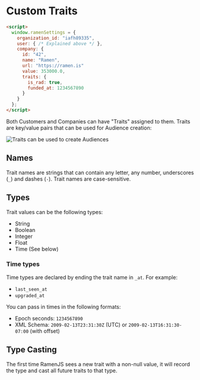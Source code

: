 # Custom Traits

```html
<script>
  window.ramenSettings = {
    organization_id: "iafh89335",
    user: { /* Explained above */ },
    company: {
      id: "42",
      name: "Ramen",
      url: "https://ramen.is"
      value: 353000.0,
      traits: {
        is_rad: true,
        funded_at: 1234567890
      }
    }
  };
</script>
```

Both Customers and Companies can have "Traits"
assigned to them. Traits are key/value pairs
that can be used for Audience creation:

![Traits can be used to create Audiences](https://dl.dropboxusercontent.com/spa/c8k9520tqhih2dg/3mz-cobc.png)

## Names

Trait names are strings that can contain any letter,
any number, underscores (`_`) and dashes (`-`).
Trait names are case-sensitive.


## Types

Trait values can be the following types:

* String
* Boolean
* Integer
* Float
* Time (See below)

### Time types

Time types are declared by ending the trait
name in `_at`. For example:

* `last_seen_at`
* `upgraded_at`

You can pass in times in the following formats:

* Epoch seconds: `1234567890`
* XML Schema: `2009-02-13T23:31:30Z` (UTC) or
`2009-02-13T16:31:30-07:00` (with offset)

## Type Casting 

The first time RamenJS sees a new trait with a
non-null value,
it will record the type and cast all future traits
to that type.


